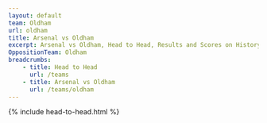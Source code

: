 ```yaml
---
layout: default
team: Oldham
url: oldham
title: Arsenal vs Oldham
excerpt: Arsenal vs Oldham, Head to Head, Results and Scores on History of Arsenal Football Club
OppositionTeam: Oldham
breadcrumbs:
    - title: Head to Head
      url: /teams
    - title: Arsenal vs Oldham
      url: /teams/oldham
---
```


{% include head-to-head.html %}